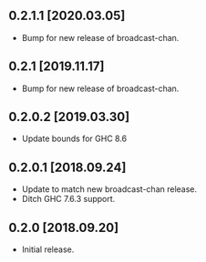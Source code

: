 0.2.1.1 [2020.03.05]
--------------------
* Bump for new release of broadcast-chan.

0.2.1 [2019.11.17]
------------------
* Bump for new release of broadcast-chan.

0.2.0.2 [2019.03.30]
--------------------
* Update bounds for GHC 8.6

0.2.0.1 [2018.09.24]
--------------------
* Update to match new broadcast-chan release.
* Ditch GHC 7.6.3 support.

0.2.0 [2018.09.20]
------------------
* Initial release.
